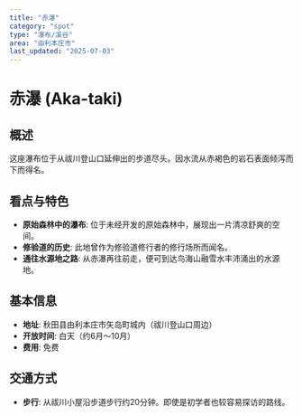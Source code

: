 ```yaml
---
title: "赤瀑"
category: "spot"
type: "瀑布/溪谷"
area: "由利本庄市"
last_updated: "2025-07-03"
---
```


# 赤瀑 (Aka-taki)

## 概述
这座瀑布位于从祓川登山口延伸出的步道尽头。因水流从赤褐色的岩石表面倾泻而下而得名。

## 看点与特色
- **原始森林中的瀑布**: 位于未经开发的原始森林中，展现出一片清凉舒爽的空间。
- **修验道的历史**: 此地曾作为修验道修行者的修行场所而闻名。
- **通往水源地之路**: 从赤瀑再往前走，便可到达鸟海山融雪水丰沛涌出的水源地。

## 基本信息
- **地址**: 秋田县由利本庄市矢岛町城内（祓川登山口周边）
- **开放时间**: 白天（约6月～10月）
- **费用**: 免费

## 交通方式
- **步行**: 从祓川小屋沿步道步行约20分钟。即使是初学者也较容易探访的路线。